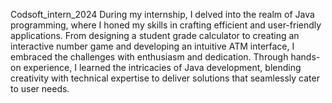 Codsoft_intern_2024
During my internship, I delved into the realm of Java programming, where I honed my skills in crafting efficient and user-friendly applications. From designing a student grade calculator to creating an interactive number game and developing an intuitive ATM interface, I embraced the challenges with enthusiasm and dedication. Through hands-on experience, I learned the intricacies of Java development, blending creativity with technical expertise to deliver solutions that seamlessly cater to user needs.
